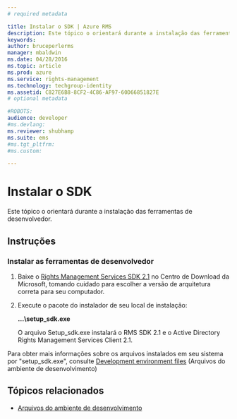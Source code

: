 ```yaml
---
# required metadata

title: Instalar o SDK | Azure RMS
description: Este tópico o orientará durante a instalação das ferramentas de desenvolvedor.
keywords:
author: bruceperlerms
manager: mbaldwin
ms.date: 04/28/2016
ms.topic: article
ms.prod: azure
ms.service: rights-management
ms.technology: techgroup-identity
ms.assetid: C827E6B8-8CF2-4C86-AF97-60D66851827E
# optional metadata

#ROBOTS:
audience: developer
#ms.devlang:
ms.reviewer: shubhamp
ms.suite: ems
#ms.tgt_pltfrm:
#ms.custom:

---
```


# Instalar o SDK

Este tópico o orientará durante a instalação das ferramentas de desenvolvedor.

## Instruções

### Instalar as ferramentas de desenvolvedor

1.  Baixe o [Rights Management Services SDK 2.1](http://www.microsoft.com/en-us/download/details.aspx?id=38397) no Centro de Download da Microsoft, tomando cuidado para escolher a versão de arquitetura correta para seu computador.
2.  Execute o pacote do instalador de seu local de instalação:

    **...\\setup\_sdk.exe**

    O arquivo Setup\_sdk.exe instalará o RMS SDK 2.1 e o Active Directory Rights Management Services Client 2.1.

Para obter mais informações sobre os arquivos instalados em seu sistema por "setup\_sdk.exe", consulte [Development environment files](sdk-elements.md) (Arquivos do ambiente de desenvolvimento)

## Tópicos relacionados

* [Arquivos do ambiente de desenvolvimento](sdk-elements.md)
 

 


<!--HONumber=Jun16_HO2-->


